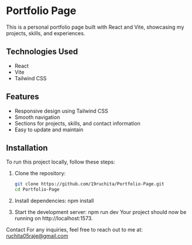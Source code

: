 # Portfolio Page

This is a personal portfolio page built with React and Vite, showcasing my projects, skills, and experiences.

## Technologies Used
- React
- Vite
- Tailwind CSS

## Features
- Responsive design using Tailwind CSS
- Smooth navigation
- Sections for projects, skills, and contact information
- Easy to update and maintain

## Installation

To run this project locally, follow these steps:

1. Clone the repository:

   ```bash
   git clone https://github.com/19ruchita/Portfolio-Page.git
   cd Portfolio-Page
2. Install dependencies:
npm install

3. Start the development server:
npm run dev
Your project should now be running on http://localhost:1573.

Contact
For any inquiries, feel free to reach out to me at: ruchita05raje@gmail.com
